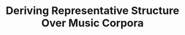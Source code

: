---
title: "Deriving Representative Structure Over Music Corpora"
duration: "2024.03-2025.01"
excerpt: "I introduced a unified, hierarchical meta-representation of sequence data structure called the structural temporal graph (STG), a k-partite directed acyclic graph, and applied it to symbolic music. Then, I used simulated annealing to develop a measure of structural distance between two music pieces rooted in graph isomorphism. Finally, I combined the formal guarantees of SMT solvers with nested simulated annealing over structural distances to frame and solve the dually NP-hard combinatorial optimization problem of music structure summarization as an extension of the Generalized Median Graph problem."
collection: projects
paper: /files/STG_paper.pdf
code: https://github.com/ilanashapiro/constraints_project
slides: https://docs.google.com/presentation/d/1EChlPnAeXyts95mXJQ3AT5wwIl5q3JhK9o5JblvDG2U/edit?usp=sharing
image: stg.png
---